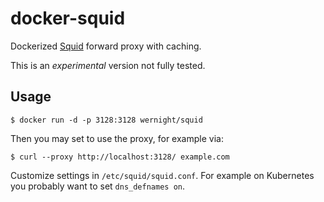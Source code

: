 # docker-squid

Dockerized [Squid](http://www.squid-cache.org/) forward proxy with caching.

This is an *experimental* version not fully tested.

## Usage

    $ docker run -d -p 3128:3128 wernight/squid
    
Then you may set to use the proxy, for example via:

    $ curl --proxy http://localhost:3128/ example.com

Customize settings in `/etc/squid/squid.conf`. For example on Kubernetes you
probably want to set `dns_defnames on`.
